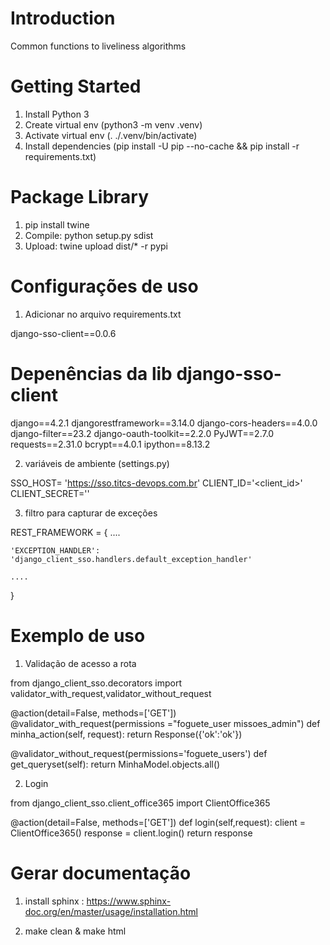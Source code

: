 # Introduction 
Common functions to liveliness algorithms

# Getting Started

1. Install Python 3
2. Create virtual env (python3 -m venv .venv)
3. Activate virtual env (. ./.venv/bin/activate)
4. Install dependencies (pip install -U pip --no-cache && pip install -r requirements.txt)


# Package Library
1. pip install twine
2. Compile: python setup.py sdist
3. Upload: twine upload dist/* -r pypi

# Configurações de uso

1. Adicionar no arquivo requirements.txt

django-sso-client==0.0.6

# Depenências da lib django-sso-client

django==4.2.1
djangorestframework==3.14.0
django-cors-headers==4.0.0
django-filter==23.2
django-oauth-toolkit==2.2.0
PyJWT==2.7.0
requests==2.31.0
bcrypt==4.0.1
ipython==8.13.2

2. variáveis de ambiente (settings.py)

SSO_HOST= 'https://sso.titcs-devops.com.br'
CLIENT_ID='<client_id>'
CLIENT_SECRET='<passwd>'

3. filtro para capturar de exceções

REST_FRAMEWORK = {
    ....

    'EXCEPTION_HANDLER': 'django_client_sso.handlers.default_exception_handler'

    ....
}

# Exemplo de uso

1. Validação de acesso a rota

from django_client_sso.decorators import validator_with_request,validator_without_request

@action(detail=False, methods=['GET'])
@validator_with_request(permissions ="foguete_user missoes_admin")
def minha_action(self, request):
    return Response({'ok':'ok'})  

@validator_without_request(permissions='foguete_users')
def get_queryset(self):
    return MinhaModel.objects.all() 

2. Login 

from django_client_sso.client_office365 import ClientOffice365

@action(detail=False, methods=['GET'])
def login(self,request):
    client = ClientOffice365()
    response = client.login()
    return response

# Gerar documentação

1. install sphinx : https://www.sphinx-doc.org/en/master/usage/installation.html

2. make clean & make html